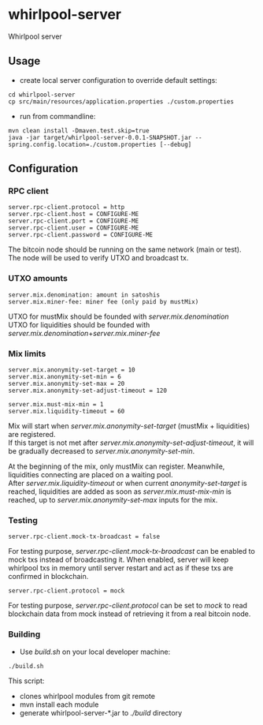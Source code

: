 # whirlpool-server
Whirlpool server

## Usage
- create local server configuration to override default settings:
```
cd whirlpool-server
cp src/main/resources/application.properties ./custom.properties
```

- run from commandline:
```
mvn clean install -Dmaven.test.skip=true
java -jar target/whirlpool-server-0.0.1-SNAPSHOT.jar --spring.config.location=./custom.properties [--debug]
```



## Configuration
### RPC client
```
server.rpc-client.protocol = http
server.rpc-client.host = CONFIGURE-ME
server.rpc-client.port = CONFIGURE-ME
server.rpc-client.user = CONFIGURE-ME
server.rpc-client.password = CONFIGURE-ME
```
The bitcoin node should be running on the same network (main or test).<br/>
The node will be used to verify UTXO and broadcast tx.

### UTXO amounts
```
server.mix.denomination: amount in satoshis
server.mix.miner-fee: miner fee (only paid by mustMix)
```
UTXO for mustMix should be founded with *server.mix.denomination*<br/>
UTXO for liquidities should be founded with *server.mix.denomination*+*server.mix.miner-fee*

### Mix limits
```
server.mix.anonymity-set-target = 10
server.mix.anonymity-set-min = 6
server.mix.anonymity-set-max = 20
server.mix.anonymity-set-adjust-timeout = 120

server.mix.must-mix-min = 1
server.mix.liquidity-timeout = 60
```
Mix will start when *server.mix.anonymity-set-target* (mustMix + liquidities) are registered.<br/>
If this target is not met after *server.mix.anonymity-set-adjust-timeout*, it will be gradually decreased to *server.mix.anonymity-set-min*.<br/>

At the beginning of the mix, only mustMix can register. Meanwhile, liquidities connecting are placed on a waiting pool.<br/>
After *server.mix.liquidity-timeout* or when current *anonymity-set-target* is reached, liquidities are added as soon as *server.mix.must-mix-min* is reached, up to *server.mix.anonymity-set-max* inputs for the mix.

### Testing
```
server.rpc-client.mock-tx-broadcast = false
```
For testing purpose, *server.rpc-client.mock-tx-broadcast* can be enabled to mock txs instead of broadcasting it.
When enabled, server will keep whirlpool txs in memory until server restart and act as if these txs are confirmed in blockchain.

```
server.rpc-client.protocol = mock
```
For testing purpose, *server.rpc-client.protocol* can be set to *mock* to read blockchain data from mock instead of retrieving it from a real bitcoin node.


### Building
- Use *build.sh* on your local developer machine:
```
./build.sh
```

This script:
 * clones whirlpool modules from git remote
 * mvn install each module
 * generate whirlpool-server-*.jar to *./build* directory

